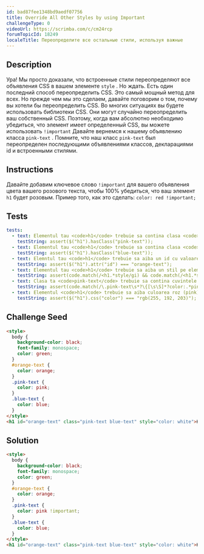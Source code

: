 ```yaml
---
id: bad87fee1348bd9aedf07756
title: Override All Other Styles by using Important
challengeType: 0
videoUrl: https://scrimba.com/c/cm24rcp
forumTopicId: 18249
localeTitle: Переопределите все остальные стили, используя важные
---
```


## Description
<section id='description'>
Ура! Мы просто доказали, что встроенные стили переопределяют все объявления CSS в вашем элементе <code>style</code> . Но ждать. Есть один последний способ переопределить CSS. Это самый мощный метод для всех. Но прежде чем мы это сделаем, давайте поговорим о том, почему вы хотели бы переопределить CSS. Во многих ситуациях вы будете использовать библиотеки CSS. Они могут случайно переопределить ваш собственный CSS. Поэтому, когда вам абсолютно необходимо убедиться, что элемент имеет определенный CSS, вы можете использовать <code>!important</code> Давайте вернемся к нашему объявлению класса <code>pink-text</code> . Помните, что наш класс <code>pink-text</code> был переопределен последующими объявлениями классов, декларациями id и встроенными стилями.
</section>

## Instructions
<section id='instructions'>
Давайте добавим ключевое слово <code>!important</code> для вашего объявления цвета вашего розового текста, чтобы 100% убедиться, что ваш элемент <code>h1</code> будет розовым. Пример того, как это сделать: <code>color: red !important;</code>
</section>

## Tests
<section id='tests'>

```yml
tests:
  - text: Elementul tau <code>h1</code> trebuie sa contina clasa <code>pink-text</code>.
    testString: assert($("h1").hasClass("pink-text"));
  - text: Elementul tau <code>h1</code> trebuie sa contina clasa <code>blue-text</code>.
    testString: assert($("h1").hasClass("blue-text"));
  - text: Elemntul tau <code>h1</code> trebuie sa aiba un id cu valoarea <code>orange-text</code>.
    testString: assert($("h1").attr("id") === "orange-text");
  - text: Elementul tau <code>h1</code> trebuie sa aiba un stil pe element (inline style) <code>color&#58; white</code>.
    testString: assert(code.match(/<h1.*style/gi) && code.match(/<h1.*style.*color\s*?:/gi));
  - text: Clasa ta <code>pink-text</code> trebuie sa contina cuvintele de final <code>!important</code> pentru a suprascrie valorile de la celelalte clase.
    testString: assert(code.match(/\.pink-text\s*?\{[\s\S]*?color:.*pink.*!important\s*;?[^\.]*\}/g));
  - text: Elementul <code>h1</code> trebuie sa aiba culoarea roz (pink).
    testString: assert($("h1").css("color") === "rgb(255, 192, 203)");

```

</section>

## Challenge Seed
<section id='challengeSeed'>

<div id='html-seed'>

```html
<style>
  body {
    background-color: black;
    font-family: monospace;
    color: green;
  }
  #orange-text {
    color: orange;
  }
  .pink-text {
    color: pink;
  }
  .blue-text {
    color: blue;
  }
</style>
<h1 id="orange-text" class="pink-text blue-text" style="color: white">Hello World!</h1>

```

</div>

</section>

## Solution
<section id='solution'>

```html
<style>
  body {
    background-color: black;
    font-family: monospace;
    color: green;
  }
  #orange-text {
    color: orange;
  }
  .pink-text {
    color: pink !important;
  }
  .blue-text {
    color: blue;
  }
</style>
<h1 id="orange-text" class="pink-text blue-text" style="color: white">Hello World!</h1>
```

</section>
